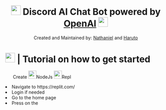 <h1 align="center"><img src="https://raw.githubusercontent.com/SudhanPlayz/Discord-MusicBot/v5/assets/logo.gif" width="30px"> Discord AI Chat Bot powered by <a href="https://openai.com/">OpenAI</a> <img src="https://raw.githubusercontent.com/SudhanPlayz/Discord-MusicBot/v5/assets/logo.gif" width="30px"></h1>

<p align="center">Created and Maintained by: <a href="https://discord.com/users/829427219541393428">Nathaniel</a> and <a href="https://discord.com/users/1061411114958729287">Haruto</a></p>

<h1><img src="https://media.tenor.com/b_FZg7BDYkUAAAAM/ishowspeed-goofy.gif" width="30px"> | Tutorial on how to get started</h1>
<ul>Create <img src="https://static-00.iconduck.com/assets.00/node-js-icon-454x512-nztofx17.png" width="25px">NodeJs <img src="https://upload.wikimedia.org/wikipedia/commons/thumb/7/78/New_Replit_Logo.svg/1200px-New_Replit_Logo.svg.png" width="25px">Repl</ul>
<li>Navigate to https://replit.com/</li>
<li>Login if needed</li>
<li>Go to the home page</li>
<li>Press on the <im src="https://i.postimg.cc/xCbqxWys/image.png" width="100px"></li>
